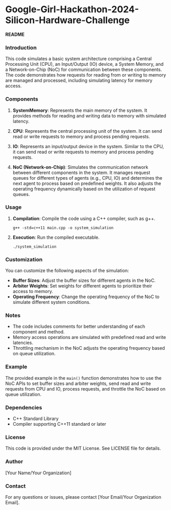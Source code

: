 # Google-Girl-Hackathon-2024-Silicon-Hardware-Challenge
**README**

### Introduction
This code simulates a basic system architecture comprising a Central Processing Unit (CPU), an Input/Output (IO) device, a System Memory, and a Network-on-Chip (NoC) for communication between these components. The code demonstrates how requests for reading from or writing to memory are managed and processed, including simulating latency for memory access.

### Components
1. **SystemMemory**: Represents the main memory of the system. It provides methods for reading and writing data to memory with simulated latency.

2. **CPU**: Represents the central processing unit of the system. It can send read or write requests to memory and process pending requests.

3. **IO**: Represents an input/output device in the system. Similar to the CPU, it can send read or write requests to memory and process pending requests.

4. **NoC (Network-on-Chip)**: Simulates the communication network between different components in the system. It manages request queues for different types of agents (e.g., CPU, IO) and determines the next agent to process based on predefined weights. It also adjusts the operating frequency dynamically based on the utilization of request queues.

### Usage
1. **Compilation**: Compile the code using a C++ compiler, such as g++.
   ```
   g++ -std=c++11 main.cpp -o system_simulation
   ```

2. **Execution**: Run the compiled executable.
   ```
   ./system_simulation
   ```

### Customization
You can customize the following aspects of the simulation:
- **Buffer Sizes**: Adjust the buffer sizes for different agents in the NoC.
- **Arbiter Weights**: Set weights for different agents to prioritize their access to memory.
- **Operating Frequency**: Change the operating frequency of the NoC to simulate different system conditions.

### Notes
- The code includes comments for better understanding of each component and method.
- Memory access operations are simulated with predefined read and write latencies.
- Throttling mechanism in the NoC adjusts the operating frequency based on queue utilization.

### Example
The provided example in the `main()` function demonstrates how to use the NoC APIs to set buffer sizes and arbiter weights, send read and write requests from CPU and IO, process requests, and throttle the NoC based on queue utilization.

### Dependencies
- C++ Standard Library
- Compiler supporting C++11 standard or later

### License
This code is provided under the MIT License. See LICENSE file for details.

### Author
[Your Name/Your Organization]

### Contact
For any questions or issues, please contact [Your Email/Your Organization Email].
